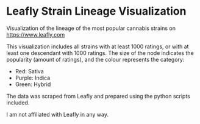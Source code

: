 # Leafly Strain Lineage Visualization

Visualization of the lineage of the most popular cannabis strains on https://www.leafly.com

This visualization includes all strains with at least 1000 ratings, or with at least one descendant with 1000 ratings.
The size of the node indicates the popularity (amount of ratings), and the colour represents the category:

- Red: Sativa
- Purple: Indica
- Green: Hybrid

The data was scraped from Leafly and prepared using the python scripts included.

I am not affiliated with Leafly in any way.
